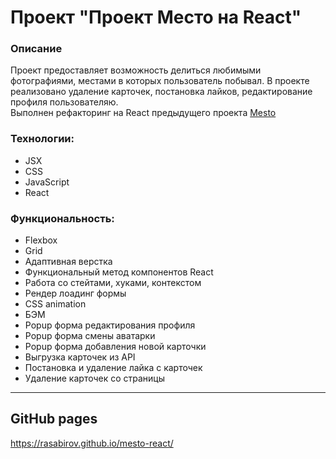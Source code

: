 # Проект "Проект Место на React"

### Описание

Проект предоставляет возможность делиться любимыми фотографиями, местами в
которых пользователь побывал. В проекте реализовано удаление карточек, постановка
лайков, редактирование профиля пользователяю.
</br>
Выполнен рефакторинг на React предыдущего проекта [Mesto](https://github.com/RaSabirov/mesto)

### Технологии:

- JSX
- CSS
- JavaScript
- React
  </br>

### Функциональность:

- Flexbox
- Grid
- Адаптивная верстка
- Функциональный метод компонентов React
- Работа со стейтами, хуками, контекстом
- Рендер лоадинг формы
- CSS animation
- БЭМ
- Popup форма редактирования профиля
- Popup форма смены аватарки
- Popup форма добавления новой карточки
- Выгрузка карточек из API
- Постановка и удаление лайка с карточек
- Удаление карточек со страницы

---

## GitHub pages

https://rasabirov.github.io/mesto-react/
